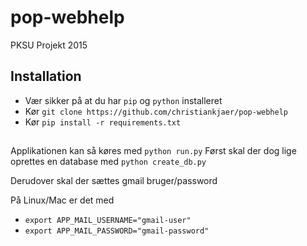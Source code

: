 # pop-webhelp
PKSU Projekt 2015

## Installation
* Vær sikker på at du har `pip` og `python` installeret
* Kør `git clone https://github.com/christiankjaer/pop-webhelp`
* Kør `pip install -r requirements.txt`

##
Applikationen kan så køres med `python run.py`
Først skal der dog lige oprettes en database med `python create_db.py`

Derudover skal der sættes gmail bruger/password

På Linux/Mac er det med
* `export APP_MAIL_USERNAME="gmail-user"`
* `export APP_MAIL_PASSWORD="gmail-password"`

